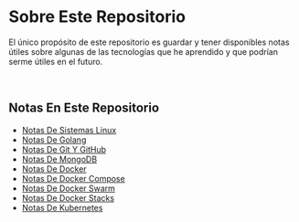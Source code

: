 # Sobre Este Repositorio

El único propósito de este repositorio es guardar y tener disponibles notas útiles sobre algunas de las tecnologías que he aprendido y que podrían serme útiles en el futuro.

<br>

## Notas En Este Repositorio

- [Notas De Sistemas Linux](https://github.com/Joseesc24/mis_notas_de_desarrollo/blob/master/notas_de_sistemas_linux.md)
- [Notas De Golang](https://github.com/Joseesc24/mis_notas_de_desarrollo/blob/master/notas_de_golang.md)
- [Notas De Git Y GitHub](https://github.com/Joseesc24/mis_notas_de_desarrollo/blob/master/notas_de_git_y_github.md)
- [Notas De MongoDB](https://github.com/Joseesc24/mis_notas_de_desarrollo/blob/master/notas_de_mongodb.md)
- [Notas De Docker](https://github.com/Joseesc24/mis_notas_de_desarrollo/blob/master/notas_de_docker.md)
- [Notas De Docker Compose](https://github.com/Joseesc24/mis_notas_de_desarrollo/blob/master/notas_de_docker_compose.md)
- [Notas De Docker Swarm](https://github.com/Joseesc24/mis_notas_de_desarrollo/blob/master/notas_de_docker_swarm.md)
- [Notas De Docker Stacks](https://github.com/Joseesc24/mis_notas_de_desarrollo/blob/master/notas_de_docker_stacks.md)
- [Notas De Kubernetes](https://github.com/Joseesc24/mis_notas_de_desarrollo/blob/master/notas_de_kubernetes.md)

<br>
